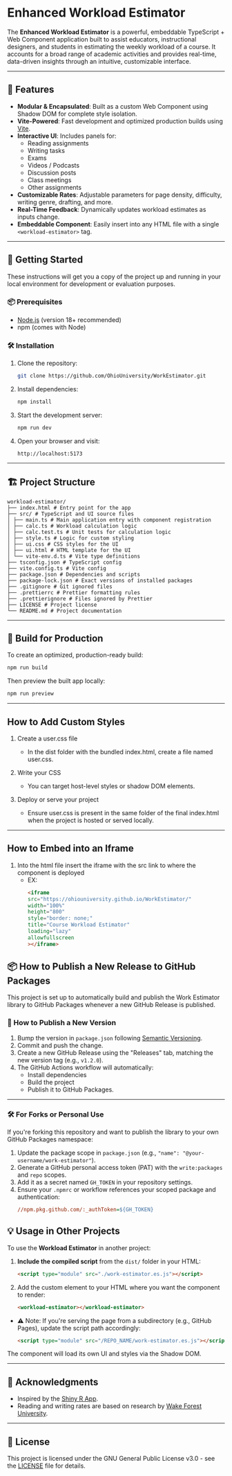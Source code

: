 # Enhanced Workload Estimator

The **Enhanced Workload Estimator** is a powerful, embeddable TypeScript + Web Component application built to assist educators, instructional designers, and students in estimating the weekly workload of a course. It accounts for a broad range of academic activities and provides real-time, data-driven insights through an intuitive, customizable interface.

---

## 🔧 Features

- **Modular & Encapsulated**: Built as a custom Web Component using Shadow DOM for complete style isolation.
- **Vite-Powered**: Fast development and optimized production builds using [Vite](https://vitejs.dev/).
- **Interactive UI**: Includes panels for:
  - Reading assignments
  - Writing tasks
  - Exams
  - Videos / Podcasts
  - Discussion posts
  - Class meetings
  - Other assignments
- **Customizable Rates**: Adjustable parameters for page density, difficulty, writing genre, drafting, and more.
- **Real-Time Feedback**: Dynamically updates workload estimates as inputs change.
- **Embeddable Component**: Easily insert into any HTML file with a single `<workload-estimator>` tag.

---

## 🚀 Getting Started

These instructions will get you a copy of the project up and running in your local environment for development or evaluation purposes.

### 📦 Prerequisites

- [Node.js](https://nodejs.org/) (version 18+ recommended)
- npm (comes with Node)

### 🛠️ Installation

1. Clone the repository:

   ```bash
   git clone https://github.com/OhioUniversity/WorkEstimator.git
   ```

2. Install dependencies:

   ```bash
   npm install
   ```

3. Start the development server:

   ```bash
   npm run dev
   ```

4. Open your browser and visit:

   ```
   http://localhost:5173
   ```

---

## 🏗️ Project Structure

```
workload-estimator/
├── index.html # Entry point for the app
├── src/ # TypeScript and UI source files
│ ├── main.ts # Main application entry with component registration
│ ├── calc.ts # Workload calculation logic
│ ├── calc.test.ts # Unit tests for calculation logic
│ ├── style.ts # Logic for custom styling
│ ├── ui.css # CSS styles for the UI
│ ├── ui.html # HTML template for the UI
│ └── vite-env.d.ts # Vite type definitions
├── tsconfig.json # TypeScript config
├── vite.config.ts # Vite config
├── package.json # Dependencies and scripts
├── package-lock.json # Exact versions of installed packages
├── .gitignore # Git ignored files
├── .prettierrc # Prettier formatting rules
├── .prettierignore # Files ignored by Prettier
├── LICENSE # Project license
└── README.md # Project documentation
```

---

## 🧪 Build for Production

To create an optimized, production-ready build:

```bash
npm run build
```

Then preview the built app locally:

```bash
npm run preview
```

---

## How to Add Custom Styles

1. Create a user.css file
   - In the dist folder with the bundled index.html, create a file named user.css.

2. Write your CSS
   - You can target host-level styles or shadow DOM elements.

3. Deploy or serve your project
   - Ensure user.css is present in the same folder of the final index.html when the project is hosted or served locally.

---

## How to Embed into an Iframe

1. Into the html file insert the iframe with the src link to where the component is deployed
   - EX:
      ```html
     <iframe 
      src="https://ohiouniversity.github.io/WorkEstimator/" 
      width="100%" 
      height="800" 
      style="border: none;" 
      title="Course Workload Estimator" 
      loading="lazy" 
      allowfullscreen 
      ></iframe>

## 📦 How to Publish a New Release to GitHub Packages

This project is set up to automatically build and publish the Work Estimator library to GitHub Packages whenever a new GitHub Release is published.

### 🚀 How to Publish a New Version

1. Bump the version in `package.json` following [Semantic Versioning](https://semver.org/).
2. Commit and push the change.
3. Create a new GitHub Release using the "Releases" tab, matching the new version tag (e.g., `v1.2.0`).
4. The GitHub Actions workflow will automatically:
   - Install dependencies  
   - Build the project  
   - Publish it to GitHub Packages.  

---

### 🛠️ For Forks or Personal Use

If you're forking this repository and want to publish the library to your own GitHub Packages namespace:

1. Update the package scope in `package.json` (e.g., `"name": "@your-username/work-estimator"`).
2. Generate a GitHub personal access token (PAT) with the `write:packages` and `repo` scopes.
3. Add it as a secret named `GH_TOKEN` in your repository settings.
4. Ensure your `.npmrc` or workflow references your scoped package and authentication:
   ```ini
   //npm.pkg.github.com/:_authToken=${GH_TOKEN}
## 💡 Usage in Other Projects

To use the **Workload Estimator** in another project:

1. **Include the compiled script** from the `dist/` folder in your HTML:
   ```html
   <script type="module" src="./work-estimator.es.js"></script>
2. Add the custom element to your HTML where you want the component to render:
   ```html
   <workload-estimator></workload-estimator>
 - ⚠️ Note: If you're serving the page from a subdirectory (e.g., GitHub Pages), update the script path accordingly:
   ```html
   <script type="module" src="/REPO_NAME/work-estimator.es.js"></script>

The component will load its own UI and styles via the Shadow DOM.

---

## 🙏 Acknowledgments

- Inspired by the [Shiny R App](https://shiny.justinesarey.com/wfuworkloadapp/).
- Reading and writing rates are based on research by [Wake Forest University](https://cat.wfu.edu/resources/workload/estimationdetails/).

---

## 📄 License

This project is licensed under the GNU General Public License v3.0 - see the [LICENSE](./LICENSE) file for details.
